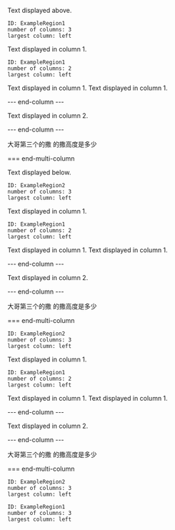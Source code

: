 Text displayed above.

```start-multi-column  
ID: ExampleRegion1  
number of columns: 3
largest column: left  
```



Text displayed in column 1.
```start-multi-column  
ID: ExampleRegion1  
number of columns: 2  
largest column: left  
```
Text displayed in column 1.
Text displayed in column 1.

--- end-column ---

Text displayed in column 2.

--- end-column ---

大哥第三个的撒
的撒高度是多少

=== end-multi-column

Text displayed below.

```start-multi-column2  
ID: ExampleRegion2 
number of columns: 3
largest column: left  
```



Text displayed in column 1.
```start-multi-column  
ID: ExampleRegion1  
number of columns: 2  
largest column: left  
```
Text displayed in column 1.
Text displayed in column 1.

--- end-column ---

Text displayed in column 2.

--- end-column ---

大哥第三个的撒
的撒高度是多少

=== end-multi-column

```start-multi-column  
ID: ExampleRegion2  
number of columns: 3
largest column: left  
```



Text displayed in column 1.
```start-multi-column  
ID: ExampleRegion1  
number of columns: 2  
largest column: left  
```
Text displayed in column 1.
Text displayed in column 1.

--- end-column ---

Text displayed in column 2.

--- end-column ---

大哥第三个的撒
的撒高度是多少

=== end-multi-column



```start-multi-column  
ID: ExampleRegion2  
number of columns: 3
largest column: left  
```

```start-multi-column  
ID: ExampleRegion1  
number of columns: 3
largest column: left  
```


